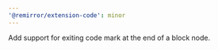 ```yaml
---
'@remirror/extension-code': minor
---
```


Add support for exiting code mark at the end of a block node.
